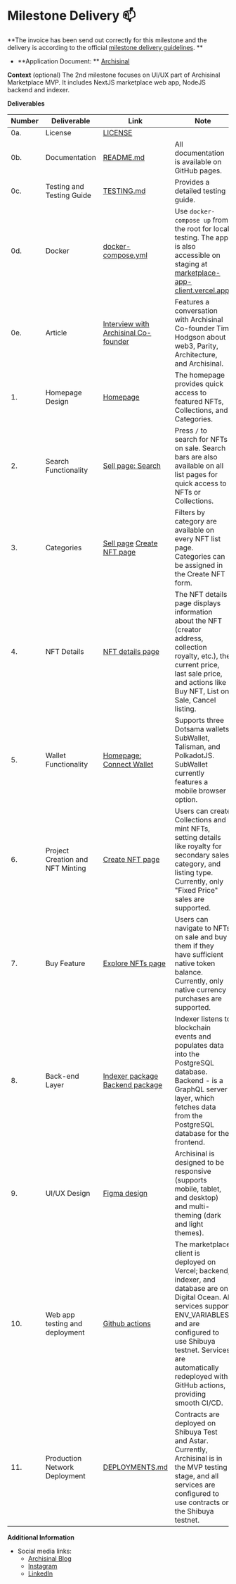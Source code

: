 # Milestone Delivery :mailbox:

**The invoice has been send out correctly for this milestone and the delivery is according to the
official [milestone delivery guidelines](https://github.com/smart-contract-bounty/Support-Docs/blob/master/milestone-deliverables-guidelines.md).
**

* **Application Document:
  ** [Archisinal](https://github.com/use-inkubator/Ecosystem-Grants/blob/master/applications/Archisinal.md)

**Context** (optional)
The 2nd milestone focuses on UI/UX part of Archisinal Marketplace MVP. It includes NextJS marketplace web app, NodeJS
backend and indexer.

**Deliverables**

| Number | Deliverable                      | Link                                                                                                                                                                                    | Note                                                                                                                                                                                                                                                                |
|--------|----------------------------------|-----------------------------------------------------------------------------------------------------------------------------------------------------------------------------------------|---------------------------------------------------------------------------------------------------------------------------------------------------------------------------------------------------------------------------------------------------------------------|
| 0a.    | License                          | [LICENSE](https://github.com/Archisinal/marketplace-app/blob/main/LICENSE)                                                                                                              |                                                                                                                                                                                                                                                                     |
| 0b.    | Documentation                    | [README.md](https://github.com/Archisinal/marketplace-app/blob/main/README.md)                                                                                                          | All documentation is available on GitHub pages.                                                                                                                                                                                                                     |
| 0c.    | Testing and Testing Guide        | [TESTING.md](https://github.com/Archisinal/marketplace-app/blob/main/TESTING.md)                                                                                                        | Provides a detailed testing guide.                                                                                                                                                                                                                                  |
| 0d.    | Docker                           | [docker-compose.yml](https://github.com/Archisinal/marketplace-app/blob/main/docker-compose.yml)                                                                                        | Use `docker-compose up` from the root for local testing. The app is also accessible on staging at [marketplace-app-client.vercel.app](https://marketplace-app-client.vercel.app).                                                                                   |
| 0e.    | Article                          | [Interview with Archisinal Co-founder](https://youtu.be/REIoKbNyALI?si=sH5SCx4bMeIz8VKK)                                                                                                | Features a conversation with Archisinal Co-founder Tim Hodgson about web3, Parity, Architecture, and Archisinal.                                                                                                                                                    |
| 1.     | Homepage Design                  | [Homepage](https://marketplace-app-client.vercel.app/)                                                                                                                                  | The homepage provides quick access to featured NFTs, Collections, and Categories.                                                                                                                                                                                   |
| 2.     | Search Functionality             | [Sell page: Search](https://marketplace-app-client.vercel.app/user/sales/created)                                                                                                       | Press `/` to search for NFTs on sale. Search bars are also available on all list pages for quick access to NFTs or Collections.                                                                                                                                     |
| 3.     | Categories                       | [Sell page](https://marketplace-app-client.vercel.app/user/sales/created) [Create NFT page](https://marketplace-app-client.vercel.app/explore/nft/create)                               | Filters by category are available on every NFT list page. Categories can be assigned in the Create NFT form.                                                                                                                                                        |
| 4.     | NFT Details                      | [NFT details page](https://marketplace-app-client.vercel.app/explore/nft/item/6)                                                                                                        | The NFT details page displays information about the NFT (creator address, collection royalty, etc.), the current price, last sale price, and actions like Buy NFT, List on Sale, Cancel listing.                                                                    |
| 5.     | Wallet Functionality             | [Homepage: Connect Wallet](https://marketplace-app-client.vercel.app/)                                                                                                                  | Supports three Dotsama wallets: SubWallet, Talisman, and PolkadotJS. SubWallet currently features a mobile browser option.                                                                                                                                          |
| 6.     | Project Creation and NFT Minting | [Create NFT page](https://marketplace-app-client.vercel.app/explore/nft/create)                                                                                                         | Users can create Collections and mint NFTs, setting details like royalty for secondary sales, category, and listing type. Currently, only "Fixed Price" sales are supported.                                                                                        |
| 7.     | Buy Feature                      | [Explore NFTs page](https://marketplace-app-client.vercel.app/explore/nfts)                                                                                                             | Users can navigate to NFTs on sale and buy them if they have sufficient native token balance. Currently, only native currency purchases are supported.                                                                                                              |
| 8.     | Back-end Layer                   | [Indexer package](https://github.com/Archisinal/marketplace-app/tree/main/packages/indexer) [Backend package](https://github.com/Archisinal/marketplace-app/tree/main/packages/backend) | Indexer listens to blockchain events and populates data into the PostgreSQL database. Backend - is a GraphQL server layer, which fetches data from the PostgreSQL database for the frontend.                                                                        |
| 9.     | UI/UX Design                     | [Figma design](https://www.figma.com/file/DbDnYO96XfpUPDFMqvptoM/Archisinal?type=design&node-id=317-1207&mode=design&t=ZKrPNpkAJA5yxRCp-0)                                              | Archisinal is designed to be responsive (supports mobile, tablet, and desktop) and multi-theming (dark and light themes).                                                                                                                                           |
| 10.    | Web app testing and deployment   | [Github actions](https://github.com/Archisinal/marketplace-app/actions)                                                                                                                 | The marketplace client is deployed on Vercel; backend, indexer, and database are on Digital Ocean. All services support ENV_VARIABLES and are configured to use Shibuya testnet. Services are automatically redeployed with GitHub actions, providing smooth CI/CD. |
| 11.    | Production Network Deployment    | [DEPLOYMENTS.md](https://github.com/Archisinal/marketplace-contracts/blob/main/DEPLOYMENTS.md)                                                                                          | Contracts are deployed on Shibuya Test and Astar. Currently, Archisinal is in the MVP testing stage, and all services are configured to use contracts on the Shibuya testnet.                                                                                       |

**Additional Information**

- Social media links:
    - [Archisinal Blog](https://archisinal.medium.com/)
    - [Instagram](https://www.instagram.com/archisinal.io/)
    - [LinkedIn](https://www.linkedin.com/company/archisinal-technologies/)
